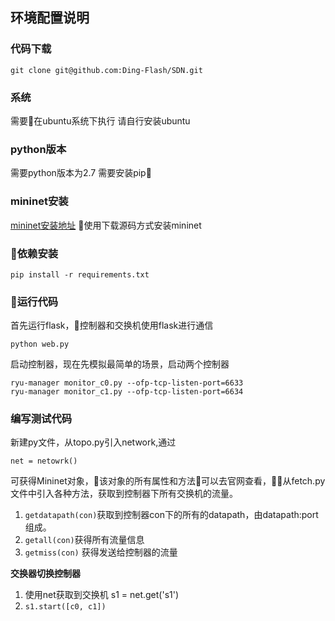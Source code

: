 ## 环境配置说明

### 代码下载
```
git clone git@github.com:Ding-Flash/SDN.git
```

### 系统 
需要在ubuntu系统下执行 请自行安装ubuntu

### python版本
需要python版本为2.7 需要安装pip

### mininet安装
[mininet安装地址](http://mininet.org/download/#option-2-native-installation-from-source) 使用下载源码方式安装mininet

### 依赖安装

```
pip install -r requirements.txt
```

### 运行代码
首先运行flask，控制器和交换机使用flask进行通信
```
python web.py
```
启动控制器，现在先模拟最简单的场景，启动两个控制器
```
ryu-manager monitor_c0.py --ofp-tcp-listen-port=6633
ryu-manager monitor_c1.py --ofp-tcp-listen-port=6634
```

### 编写测试代码
新建py文件，从topo.py引入network,通过
```
net = netowrk()
```
可获得Mininet对象，该对象的所有属性和方法可以去官网查看，从fetch.py文件中引入各种方法，获取到控制器下所有交换机的流量。
1. `getdatapath(con)`获取到控制器con下的所有的datapath，由datapath:port组成。
2. `getall(con)`获得所有流量信息
3. `getmiss(con)` 获得发送给控制器的流量

**交换器切换控制器**
1. 使用net获取到交换机 s1 = net.get('s1')
2. `s1.start([c0, c1])`


